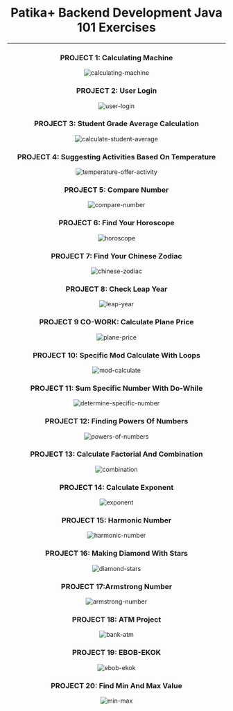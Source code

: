 # <div align="center">Patika+ Backend Development Java 101 Exercises</div>
---
<div align="center">
    <h3 align="center">PROJECT 1: Calculating Machine</h3>
    <img src="https://raw.githubusercontent.com/ferhatseker180/Patika-_Java101_Exercices/master/src/Project_Images/calculating%20machine.PNG" alt="calculating-machine">
</div>

<div align="center">
    <h3 align="center">PROJECT 2: User Login </h3>
    <img src="https://raw.githubusercontent.com/ferhatseker180/Patika-_Java101_Exercices/master/src/Project_Images/userlogin.PNG" alt="user-login">
</div>

<div align="center">
    <h3 align="center">PROJECT 3: Student Grade Average Calculation </h3>
    <img src="https://raw.githubusercontent.com/ferhatseker180/Patika-_Java101_Exercices/master/src/Project_Images/course-grade-calculation.PNG" alt="calculate-student-average">
</div>

<div align="center">
    <h3 align="center">PROJECT 4: Suggesting Activities Based On Temperature </h3>
    <img src="https://raw.githubusercontent.com/ferhatseker180/Patika-_Java101_Exercices/master/src/Project_Images/activity-by-temperature.PNG" alt="temperature-offer-activity">
</div>

<div align="center">
    <h3 align="center">PROJECT 5: Compare Number </h3>
    <img src="https://raw.githubusercontent.com/ferhatseker180/Patika-_Java101_Exercices/master/src/Project_Images/compare-number.PNG" alt="compare-number">
</div>

<div align="center">
    <h3 align="center">PROJECT 6: Find Your Horoscope </h3>
    <img src="https://raw.githubusercontent.com/ferhatseker180/Patika-_Java101_Exercices/master/src/Project_Images/horoscope.PNG" alt="horoscope">
</div>

<div align="center">
    <h3 align="center">PROJECT 7: Find Your Chinese Zodiac </h3>
    <img src="https://raw.githubusercontent.com/ferhatseker180/Patika-_Java101_Exercices/master/src/Project_Images/chinese-zodiac.PNG" alt="chinese-zodiac">
</div>

<div align="center">
    <h3 align="center">PROJECT 8: Check Leap Year </h3>
    <img src="https://raw.githubusercontent.com/ferhatseker180/Patika-_Java101_Exercices/master/src/Project_Images/leap-year.PNG" alt="leap-year">
</div>

<div align="center">
    <h3 align="center">PROJECT 9 CO-WORK: Calculate Plane Price </h3>
    <img src="https://raw.githubusercontent.com/ferhatseker180/Patika-_Java101_Exercices/master/src/Project_Images/plane-price.PNG" alt="plane-price">
</div>

<div align="center">
    <h3 align="center">PROJECT 10: Specific Mod Calculate With Loops </h3>
    <img src="https://raw.githubusercontent.com/ferhatseker180/Patika-_Java101_Exercices/master/src/Project_Images/find-even-number.PNG" alt="mod-calculate">
</div>

<div align="center">
    <h3 align="center">PROJECT 11: Sum Specific Number With Do-While </h3>
    <img src="https://raw.githubusercontent.com/ferhatseker180/Patika-_Java101_Exercices/master/src/Project_Images/sum-specific-number.PNG" alt="determine-specific-number">
</div>

<div align="center">
    <h3 align="center">PROJECT 12: Finding Powers Of Numbers </h3>
    <img src="https://raw.githubusercontent.com/ferhatseker180/Patika-_Java101_Exercices/master/src/Project_Images/multiples-of-number.PNG" alt="powers-of-numbers">
</div>

<div align="center">
    <h3 align="center">PROJECT 13: Calculate Factorial And Combination </h3>
    <img src="https://raw.githubusercontent.com/ferhatseker180/Patika-_Java101_Exercices/master/src/Project_Images/combination-calculate.PNG" alt="combination">
</div>

<div align="center">
    <h3 align="center">PROJECT 14: Calculate Exponent </h3>
    <img src="https://raw.githubusercontent.com/ferhatseker180/Patika-_Java101_Exercices/master/src/Project_Images/calculate-exponent.PNG" alt="exponent">
</div>

<div align="center">
    <h3 align="center">PROJECT 15: Harmonic Number </h3>
    <img src="https://raw.githubusercontent.com/ferhatseker180/Patika-_Java101_Exercices/master/src/Project_Images/harmonic-number.PNG" alt="harmonic-number">
</div>

<div align="center">
    <h3 align="center">PROJECT 16: Making Diamond With Stars </h3>
    <img src="https://raw.githubusercontent.com/ferhatseker180/Patika-_Java101_Exercices/master/src/Project_Images/build-star-delta.PNG" alt="diamond-stars">
</div>

<div align="center">
    <h3 align="center">PROJECT 17:Armstrong Number </h3>
    <img src="https://raw.githubusercontent.com/ferhatseker180/Patika-_Java101_Exercices/master/src/Project_Images/armstrong-number.PNG" alt="armstrong-number">
</div>

<div align="center">
    <h3 align="center">PROJECT 18: ATM Project </h3>
    <img src="https://raw.githubusercontent.com/ferhatseker180/Patika-_Java101_Exercices/master/src/Project_Images/atm-project.PNG" alt="bank-atm">
</div>

<div align="center">
    <h3 align="center">PROJECT 19: EBOB-EKOK </h3>
    <img src="https://raw.githubusercontent.com/ferhatseker180/Patika-_Java101_Exercices/master/src/Project_Images/ebob-ekok.PNG" alt="ebob-ekok">
</div>

<div align="center">
    <h3 align="center">PROJECT 20: Find Min And Max Value </h3>
    <img src="https://raw.githubusercontent.com/ferhatseker180/Patika-_Java101_Exercices/master/src/Project_Images/min-max.PNG" alt="min-max">
</div>
    
</div>

